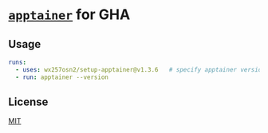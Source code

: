 # [`apptainer`](https://github.com/apptainer/apptainer) for GHA

## Usage

```yaml
runs:
  - uses: wx257osn2/setup-apptainer@v1.3.6   # specify apptainer version
  - run: apptainer --version
```

## License

[MIT](https://github.com/wx257osn2/cxx_environment/blob/master/LICENSE)
